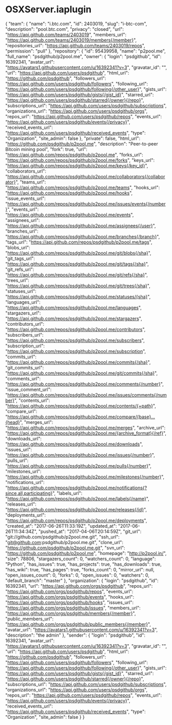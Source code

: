 # OSXServer.iaplugin
{
  "team": {
    "name": "i.btc.com",
    "id": 2403019,
    "slug": "i-btc-com",
    "description": "pool.btc.com",
    "privacy": "closed",
    "url": "https://api.github.com/teams/2403019",
    "members_url": "https://api.github.com/teams/2403019/members{/member}",
    "repositories_url": "https://api.github.com/teams/2403019/repos",
    "permission": "pull"
  },
  "repository": {
    "id": 95439958,
    "name": "p2pool.me",
    "full_name": "psdgithub/p2pool.me",
    "owner": {
      "login": "psdgithub",
      "id": 16392341,
      "avatar_url": "https://avatars1.githubusercontent.com/u/16392341?v=3",
      "gravatar_id": "",
      "url": "https://api.github.com/users/psdgithub",
      "html_url": "https://github.com/psdgithub",
      "followers_url": "https://api.github.com/users/psdgithub/followers",
      "following_url": "https://api.github.com/users/psdgithub/following{/other_user}",
      "gists_url": "https://api.github.com/users/psdgithub/gists{/gist_id}",
      "starred_url": "https://api.github.com/users/psdgithub/starred{/owner}{/repo}",
      "subscriptions_url": "https://api.github.com/users/psdgithub/subscriptions",
      "organizations_url": "https://api.github.com/users/psdgithub/orgs",
      "repos_url": "https://api.github.com/users/psdgithub/repos",
      "events_url": "https://api.github.com/users/psdgithub/events{/privacy}",
      "received_events_url": "https://api.github.com/users/psdgithub/received_events",
      "type": "Organization",
      "site_admin": false
    },
    "private": false,
    "html_url": "https://github.com/psdgithub/p2pool.me",
    "description": "Peer-to-peer Bitcoin mining pool",
    "fork": true,
    "url": "https://api.github.com/repos/psdgithub/p2pool.me",
    "forks_url": "https://api.github.com/repos/psdgithub/p2pool.me/forks",
    "keys_url": "https://api.github.com/repos/psdgithub/p2pool.me/keys{/key_id}",
    "collaborators_url": "https://api.github.com/repos/psdgithub/p2pool.me/collaborators{/collaborator}",
    "teams_url": "https://api.github.com/repos/psdgithub/p2pool.me/teams",
    "hooks_url": "https://api.github.com/repos/psdgithub/p2pool.me/hooks",
    "issue_events_url": "https://api.github.com/repos/psdgithub/p2pool.me/issues/events{/number}",
    "events_url": "https://api.github.com/repos/psdgithub/p2pool.me/events",
    "assignees_url": "https://api.github.com/repos/psdgithub/p2pool.me/assignees{/user}",
    "branches_url": "https://api.github.com/repos/psdgithub/p2pool.me/branches{/branch}",
    "tags_url": "https://api.github.com/repos/psdgithub/p2pool.me/tags",
    "blobs_url": "https://api.github.com/repos/psdgithub/p2pool.me/git/blobs{/sha}",
    "git_tags_url": "https://api.github.com/repos/psdgithub/p2pool.me/git/tags{/sha}",
    "git_refs_url": "https://api.github.com/repos/psdgithub/p2pool.me/git/refs{/sha}",
    "trees_url": "https://api.github.com/repos/psdgithub/p2pool.me/git/trees{/sha}",
    "statuses_url": "https://api.github.com/repos/psdgithub/p2pool.me/statuses/{sha}",
    "languages_url": "https://api.github.com/repos/psdgithub/p2pool.me/languages",
    "stargazers_url": "https://api.github.com/repos/psdgithub/p2pool.me/stargazers",
    "contributors_url": "https://api.github.com/repos/psdgithub/p2pool.me/contributors",
    "subscribers_url": "https://api.github.com/repos/psdgithub/p2pool.me/subscribers",
    "subscription_url": "https://api.github.com/repos/psdgithub/p2pool.me/subscription",
    "commits_url": "https://api.github.com/repos/psdgithub/p2pool.me/commits{/sha}",
    "git_commits_url": "https://api.github.com/repos/psdgithub/p2pool.me/git/commits{/sha}",
    "comments_url": "https://api.github.com/repos/psdgithub/p2pool.me/comments{/number}",
    "issue_comment_url": "https://api.github.com/repos/psdgithub/p2pool.me/issues/comments{/number}",
    "contents_url": "https://api.github.com/repos/psdgithub/p2pool.me/contents/{+path}",
    "compare_url": "https://api.github.com/repos/psdgithub/p2pool.me/compare/{base}...{head}",
    "merges_url": "https://api.github.com/repos/psdgithub/p2pool.me/merges",
    "archive_url": "https://api.github.com/repos/psdgithub/p2pool.me/{archive_format}{/ref}",
    "downloads_url": "https://api.github.com/repos/psdgithub/p2pool.me/downloads",
    "issues_url": "https://api.github.com/repos/psdgithub/p2pool.me/issues{/number}",
    "pulls_url": "https://api.github.com/repos/psdgithub/p2pool.me/pulls{/number}",
    "milestones_url": "https://api.github.com/repos/psdgithub/p2pool.me/milestones{/number}",
    "notifications_url": "https://api.github.com/repos/psdgithub/p2pool.me/notifications{?since,all,participating}",
    "labels_url": "https://api.github.com/repos/psdgithub/p2pool.me/labels{/name}",
    "releases_url": "https://api.github.com/repos/psdgithub/p2pool.me/releases{/id}",
    "deployments_url": "https://api.github.com/repos/psdgithub/p2pool.me/deployments",
    "created_at": "2017-06-26T11:33:19Z",
    "updated_at": "2017-06-26T11:34:34Z",
    "pushed_at": "2017-04-06T20:14:59Z",
    "git_url": "git://github.com/psdgithub/p2pool.me.git",
    "ssh_url": "git@github.com:psdgithub/p2pool.me.git",
    "clone_url": "https://github.com/psdgithub/p2pool.me.git",
    "svn_url": "https://github.com/psdgithub/p2pool.me",
    "homepage": "http://p2pool.in/",
    "size": 78806,
    "stargazers_count": 0,
    "watchers_count": 0,
    "language": "Python",
    "has_issues": true,
    "has_projects": true,
    "has_downloads": true,
    "has_wiki": true,
    "has_pages": true,
    "forks_count": 0,
    "mirror_url": null,
    "open_issues_count": 0,
    "forks": 0,
    "open_issues": 0,
    "watchers": 0,
    "default_branch": "master"
  },
  "organization": {
    "login": "psdgithub",
    "id": 16392341,
    "url": "https://api.github.com/orgs/psdgithub",
    "repos_url": "https://api.github.com/orgs/psdgithub/repos",
    "events_url": "https://api.github.com/orgs/psdgithub/events",
    "hooks_url": "https://api.github.com/orgs/psdgithub/hooks",
    "issues_url": "https://api.github.com/orgs/psdgithub/issues",
    "members_url": "https://api.github.com/orgs/psdgithub/members{/member}",
    "public_members_url": "https://api.github.com/orgs/psdgithub/public_members{/member}",
    "avatar_url": "https://avatars1.githubusercontent.com/u/16392341?v=3",
    "description": "the admin"
  },
  "sender": {
    "login": "psdgithub",
    "id": 16392341,
    "avatar_url": "https://avatars1.githubusercontent.com/u/16392341?v=3",
    "gravatar_id": "",
    "url": "https://api.github.com/users/psdgithub",
    "html_url": "https://github.com/psdgithub",
    "followers_url": "https://api.github.com/users/psdgithub/followers",
    "following_url": "https://api.github.com/users/psdgithub/following{/other_user}",
    "gists_url": "https://api.github.com/users/psdgithub/gists{/gist_id}",
    "starred_url": "https://api.github.com/users/psdgithub/starred{/owner}{/repo}",
    "subscriptions_url": "https://api.github.com/users/psdgithub/subscriptions",
    "organizations_url": "https://api.github.com/users/psdgithub/orgs",
    "repos_url": "https://api.github.com/users/psdgithub/repos",
    "events_url": "https://api.github.com/users/psdgithub/events{/privacy}",
    "received_events_url": "https://api.github.com/users/psdgithub/received_events",
    "type": "Organization",
    "site_admin": false
  }
}
